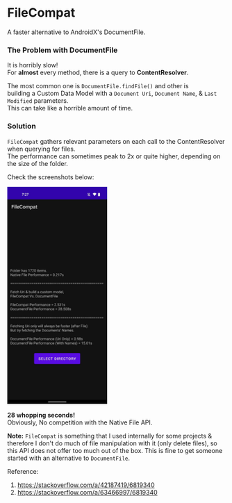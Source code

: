 # FileCompat
A faster alternative to AndroidX's DocumentFile.

### The Problem with DocumentFile
It is horribly slow!\
For **almost** every method, there is a query to **ContentResolver**.

The most common one is `DocumentFile.findFile()` and other is\
building a Custom Data Model with a `Document Uri`, `Document Name`, & `Last Modified` parameters.\
This can take like a horrible amount of time.

### Solution
`FileCompat` gathers relevant parameters on each call to the ContentResolver when querying for files.\
The performance can sometimes peak to 2x or quite higher, depending on the size of the folder.

Check the screenshots below:

[<img src="/screenshots/filecompat_perf.jpeg" height="500"/>](/screenshots/filecompat_perf.jpeg)

**28 whopping seconds!**\
Obviously, No competition with the Native File API.

**Note:** `FileCompat` is something that I used internally for some projects & therefore I don't do much of file manipulation with it (only delete files),
so this API does not offer too much out of the box. This is fine to get someone started with an alternative to `DocumentFile`.

Reference:
1. https://stackoverflow.com/a/42187419/6819340
2. https://stackoverflow.com/a/63466997/6819340